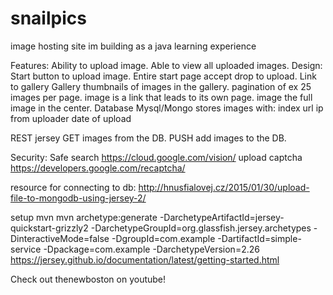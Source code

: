 # snailpics
image hosting site im building as a java learning experience

Features:
  Ability to upload image.
  Able to view all uploaded images.
Design:
  Start
    button to upload image.
    Entire start page accept drop to upload.
    Link to gallery
  Gallery
    thumbnails of images in the gallery. pagination of ex 25 images per page.
    image is a link that leads to its own page.
  image
    the full image in the center.
  Database
    Mysql/Mongo
      stores images with:
        index
        url
        ip from uploader
        date of upload
        
  REST
    jersey
      GET images from the DB.
      PUSH add images to the DB.

Security:
Safe search https://cloud.google.com/vision/
upload captcha https://developers.google.com/recaptcha/

resource for connecting to db:
http://hnusfialovej.cz/2015/01/30/upload-file-to-mongodb-using-jersey-2/

setup mvn 
mvn archetype:generate -DarchetypeArtifactId=jersey-quickstart-grizzly2 -DarchetypeGroupId=org.glassfish.jersey.archetypes -DinteractiveMode=false -DgroupId=com.example -DartifactId=simple-service -Dpackage=com.example -DarchetypeVersion=2.26
https://jersey.github.io/documentation/latest/getting-started.html

Check out thenewboston on youtube!
